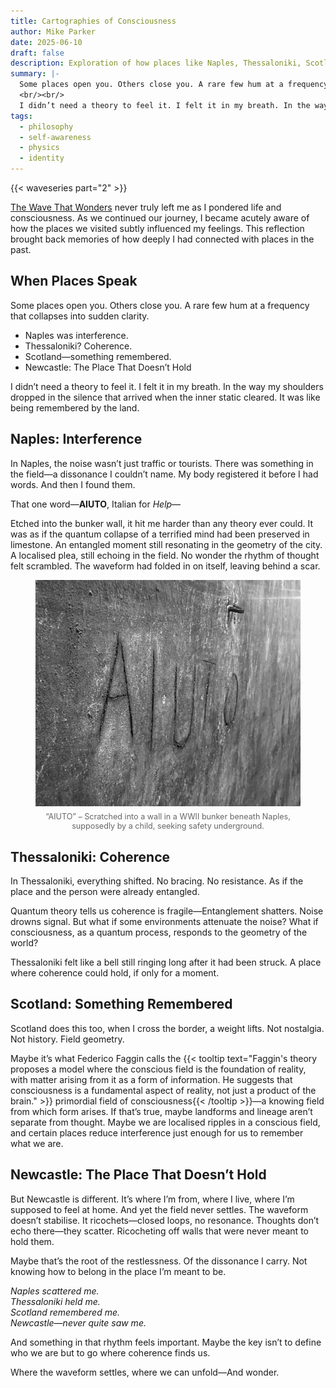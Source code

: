 ```yaml
---
title: Cartographies of Consciousness
author: Mike Parker
date: 2025-06-10
draft: false
description: Exploration of how places like Naples, Thessaloniki, Scotland, and Newcastle interact with consciousness, memory, and resonance.
summary: |-
  Some places open you. Others close you. A rare few hum at a frequency that collapses into sudden clarity.
  <br/><br/>
  I didn’t need a theory to feel it. I felt it in my breath. In the way my shoulders dropped in the silence that arrived when the inner static cleared. It was like being remembered by the land.
tags:
  - philosophy
  - self-awareness
  - physics
  - identity
---
```


{{< waveseries part="2" >}}

[The Wave That Wonders](/posts/the-wave-that-wonders) never truly left me as I pondered life and consciousness. As we continued our journey, I became acutely aware of how the places we visited subtly influenced my feelings. This reflection brought back memories of how deeply I had connected with places in the past.

## When Places Speak

Some places open you. Others close you. A rare few hum at a frequency that collapses into sudden clarity.

- Naples was interference.
- Thessaloniki? Coherence.
- Scotland—something remembered.
- Newcastle: The Place That Doesn’t Hold

I didn’t need a theory to feel it. I felt it in my breath. In the way my shoulders dropped in the silence that arrived when the inner static cleared. It was like being remembered by the land.

## Naples: Interference

In Naples, the noise wasn’t just traffic or tourists. There was something in the field—a dissonance I couldn’t name. My body registered it before I had words. And then I found them.

That one word—**AIUTO**, Italian for _Help_— 

Etched into the bunker wall, it hit me harder than any theory ever could. It was as if the quantum collapse of a terrified mind had been preserved in limestone. An entangled moment still resonating in the geometry of the city. A localised plea, still echoing in the field. No wonder the rhythm of thought felt scrambled. The waveform had folded in on itself, leaving behind a scar.

<figure style="text-align: center;">
  <img src="./aiuto.jpeg" alt="AIUTO” – Scratched into a wall in a WWII bunker beneath Naples, supposedly by a child, seeking safety underground." style="max-width: 100%; height: auto;" />
  <figcaption style="font-size: 0.9em; color: #666; margin-top: 0.5em;">
    “AIUTO” – Scratched into a wall in a WWII bunker beneath Naples, supposedly by a child, seeking safety underground.
  </figcaption>
</figure>

## Thessaloniki: Coherence

In Thessaloniki, everything shifted. No bracing. No resistance. As if the place and the person were already entangled.

Quantum theory tells us coherence is fragile—Entanglement shatters. Noise drowns signal. But what if some environments attenuate the noise? What if consciousness, as a quantum process, responds to the geometry of the world?

Thessaloniki felt like a bell still ringing long after it had been struck. A place where coherence could hold, if only for a moment.

## Scotland: Something Remembered

Scotland does this too, when I cross the border, a weight lifts. Not nostalgia. Not history. Field geometry. 

Maybe it’s what Federico Faggin calls the {{< tooltip text="Faggin's theory proposes a model where the conscious field is the foundation of reality, with matter arising from it as a form of information. He suggests that consciousness is a fundamental aspect of reality, not just a product of the brain." >}} primordial field of consciousness{{< /tooltip >}}—a knowing field from which form arises. If that’s true, maybe landforms and lineage aren’t separate from thought. Maybe we are localised ripples in a conscious field, and certain places reduce interference just enough for us to remember what we are.

## Newcastle: The Place That Doesn’t Hold

But Newcastle is different. It’s where I’m from, where I live, where I’m supposed to feel at home. And yet the field never settles. The waveform doesn’t stabilise. It ricochets—closed loops, no resonance. Thoughts don’t echo there—they scatter. Ricocheting off walls that were never meant to hold them.

Maybe that’s the root of the restlessness. Of the dissonance I carry. Not knowing how to belong in the place I’m meant to be.

_Naples scattered me._<br/>
_Thessaloniki held me._<br/>
_Scotland remembered me._<br/>
_Newcastle—never quite saw me._<br/>

And something in that rhythm feels important. Maybe the key isn’t to define who we are but to go where coherence finds us.

Where the waveform settles, where we can unfold—And wonder.
